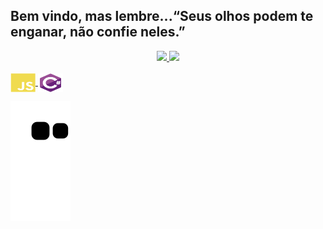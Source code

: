 ## Bem vindo, mas lembre...“Seus olhos podem te enganar, não confie neles.”
<div align="center">
  <a href="https://github.com/Antonio1591">
  <img height="180em" src="https://github-readme-stats.vercel.app/api?username=Antonio1591&show_icons=true&theme=dracula&include_all_commits=true&count_private=true"/>
  <img height="180em" src="https://github-readme-stats.vercel.app/api/top-langs/?username=Antonio1591&layout=compact&langs_count=7&theme=dracula"/>
</div>
<div style="display: inline_block"><br>
  <img align="center" alt="Rafa-Js" height="30" width="40" src="https://raw.githubusercontent.com/devicons/devicon/master/icons/javascript/javascript-plain.svg">
  <img align="center" alt="Rafa-Csharp" height="30" width="40" src="https://raw.githubusercontent.com/devicons/devicon/master/icons/csharp/csharp-original.svg">
 
</div>


  ![Snake animation](https://github.com/rafaballerini/rafaballerini/blob/output/github-contribution-grid-snake.svg)
